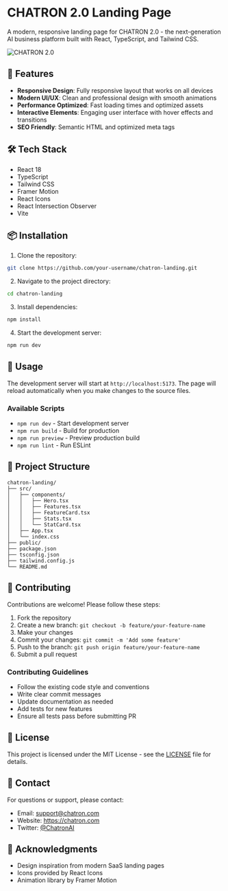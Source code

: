# CHATRON 2.0 Landing Page

A modern, responsive landing page for CHATRON 2.0 - the next-generation AI business platform built with React, TypeScript, and Tailwind CSS.

![CHATRON 2.0](https://via.placeholder.com/800x400?text=CHATRON+2.0)

## 🚀 Features

- **Responsive Design**: Fully responsive layout that works on all devices
- **Modern UI/UX**: Clean and professional design with smooth animations
- **Performance Optimized**: Fast loading times and optimized assets
- **Interactive Elements**: Engaging user interface with hover effects and transitions
- **SEO Friendly**: Semantic HTML and optimized meta tags

## 🛠️ Tech Stack

- React 18
- TypeScript
- Tailwind CSS
- Framer Motion
- React Icons
- React Intersection Observer
- Vite

## 📦 Installation

1. Clone the repository:
```bash
git clone https://github.com/your-username/chatron-landing.git
```

2. Navigate to the project directory:
```bash
cd chatron-landing
```

3. Install dependencies:
```bash
npm install
```

4. Start the development server:
```bash
npm run dev
```

## 🔧 Usage

The development server will start at `http://localhost:5173`. The page will reload automatically when you make changes to the source files.

### Available Scripts

- `npm run dev` - Start development server
- `npm run build` - Build for production
- `npm run preview` - Preview production build
- `npm run lint` - Run ESLint

## 📁 Project Structure

```
chatron-landing/
├── src/
│   ├── components/
│   │   ├── Hero.tsx
│   │   ├── Features.tsx
│   │   ├── FeatureCard.tsx
│   │   ├── Stats.tsx
│   │   └── StatCard.tsx
│   ├── App.tsx
│   └── index.css
├── public/
├── package.json
├── tsconfig.json
├── tailwind.config.js
└── README.md
```

## 🤝 Contributing

Contributions are welcome! Please follow these steps:

1. Fork the repository
2. Create a new branch: `git checkout -b feature/your-feature-name`
3. Make your changes
4. Commit your changes: `git commit -m 'Add some feature'`
5. Push to the branch: `git push origin feature/your-feature-name`
6. Submit a pull request

### Contributing Guidelines

- Follow the existing code style and conventions
- Write clear commit messages
- Update documentation as needed
- Add tests for new features
- Ensure all tests pass before submitting PR

## 📄 License

This project is licensed under the MIT License - see the [LICENSE](LICENSE) file for details.

## 📧 Contact

For questions or support, please contact:
- Email: support@chatron.com
- Website: https://chatron.com
- Twitter: [@ChatronAI](https://twitter.com/ChatronAI)

## 🙏 Acknowledgments

- Design inspiration from modern SaaS landing pages
- Icons provided by React Icons
- Animation library by Framer Motion